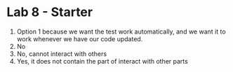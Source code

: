 # Lab 8 - Starter
1. Option 1 because we want the test work automatically, and we want it to work whenever we have our code updated.
2. No
3. No, cannot interact with others
4. Yes, it does not contain the part of interact with other parts
